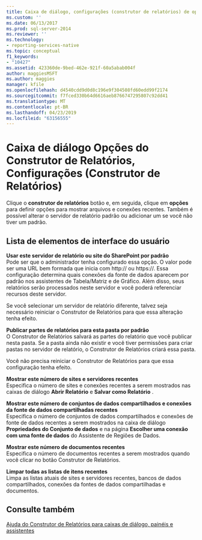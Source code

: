 ```yaml
---
title: Caixa de diálogo, configurações (construtor de relatórios) de opções do construtor de relatórios | Microsoft Docs
ms.custom: ''
ms.date: 06/13/2017
ms.prod: sql-server-2014
ms.reviewer: ''
ms.technology:
- reporting-services-native
ms.topic: conceptual
f1_keywords:
- "10427"
ms.assetid: 423360de-9bed-462e-921f-60a5abab004f
author: maggiesMSFT
ms.author: maggies
manager: kfile
ms.openlocfilehash: d4540cdd9d0d8c196e9f304508fd60edd99f2174
ms.sourcegitcommit: f7fced330b64d6616aeb8766747295807c92dd41
ms.translationtype: MT
ms.contentlocale: pt-BR
ms.lasthandoff: 04/23/2019
ms.locfileid: "63156555"
---
```

# <a name="report-builder-options-dialog-box-settings-report-builder"></a>Caixa de diálogo Opções do Construtor de Relatórios, Configurações (Construtor de Relatórios)
  Clique o **construtor de relatórios** botão e, em seguida, clique em **opções** para definir opções para mostrar arquivos e conexões recentes. Também é possível alterar o servidor de relatório padrão ou adicionar um se você não tiver um padrão.  
  
## <a name="uielement-list"></a>Lista de elementos de interface do usuário  
 **Usar este servidor de relatório ou site do SharePoint por padrão**  
 Pode ser que o administrador tenha configurado essa opção. O valor pode ser uma URL bem formada que inicia com http:// ou https://. Essa configuração determina quais conexões da fonte de dados aparecem por padrão nos assistentes de Tabela/Matriz e de Gráfico. Além disso, seus relatórios serão processados neste servidor e você poderá referenciar recursos deste servidor.  
  
 Se você selecionar um servidor de relatório diferente, talvez seja necessário reiniciar o Construtor de Relatórios para que essa alteração tenha efeito.  
  
 **Publicar partes de relatórios para esta pasta por padrão**  
 O Construtor de Relatórios salvará as partes do relatório que você publicar nesta pasta. Se a pasta ainda não existir e você tiver permissões para criar pastas no servidor de relatório, o Construtor de Relatórios criará essa pasta.  
  
 Você não precisa reiniciar o Construtor de Relatórios para que essa configuração tenha efeito.  
  
 **Mostrar este número de sites e servidores recentes**  
 Especifica o número de sites e conexões recentes a serem mostrados nas caixas de diálogo **Abrir Relatório** e **Salvar como Relatório** .  
  
 **Mostrar este número de conjuntos de dados compartilhados e conexões da fonte de dados compartilhadas recentes**  
 Especifica o número de conjuntos de dados compartilhados e conexões de fonte de dados recentes a serem mostrados na caixa de diálogo **Propriedades do Conjunto de dados** e na página **Escolher uma conexão com uma fonte de dados** do Assistente de Regiões de Dados.  
  
 **Mostrar este número de documentos recentes**  
 Especifica o número de documentos recentes a serem mostrados quando você clicar no botão Construtor de Relatórios.  
  
 **Limpar todas as listas de itens recentes**  
 Limpa as listas atuais de sites e servidores recentes, bancos de dados compartilhados, conexões da fontes de dados compartilhadas e documentos.  
  
## <a name="see-also"></a>Consulte também  
 [Ajuda do Construtor de Relatórios para caixas de diálogo, painéis e assistentes](../report-builder-help-for-dialog-boxes-panes-and-wizards.md)  
  
  
